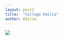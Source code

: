 ```yaml
---
layout: post2
title:  "Collage Emilia"
author: Emilia
---
```





<img src="/pruebablog/archivos/collage_emilia3.jpg" />
